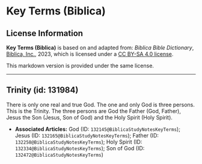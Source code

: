 # Key Terms (Biblica)

## License Information

**Key Terms (Biblica)** is based on and adapted from: _Biblica Bible Dictionary_, [Biblica, Inc.](https://www.biblica.com/), 2023, which is licensed under a [CC BY-SA 4.0 license](https://creativecommons.org/licenses/by-sa/4.0/legalcode.en).

This markdown version is provided under the same license.



--------------------------------

## Trinity (id: 131984)

There is only one real and true God. The one and only God is three persons. This is the Trinity. The three persons are God the Father (God, Father), Jesus the Son (Jesus, Son of God) and the Holy Spirit (Holy Spirit).

* **Associated Articles:** God (ID: `132145@BiblicaStudyNotesKeyTerms`); Jesus (ID: `132165@BiblicaStudyNotesKeyTerms`); Father (ID: `132258@BiblicaStudyNotesKeyTerms`); Holy Spirit (ID: `132334@BiblicaStudyNotesKeyTerms`); Son of God (ID: `132472@BiblicaStudyNotesKeyTerms`)

